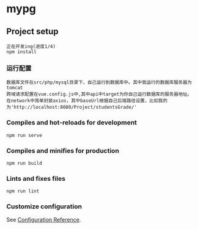 # mypg

## Project setup
```
正在开发ing(进度1/4)
npm install
```

### 运行配置
```
数据库文件在src/php/mysql目录下，自己运行到数据库中。其中我运行的数据库服务器为tomcat
跨域请求配置在vue.config.js中,其中api中target为你自己运行数据库的服务器地址。
在network中简单封装axios，其中baseUrl根据自己后端路径设置，比如我的为'http://localhost:8080/Project/studentsGrade/'
```
### Compiles and hot-reloads for development
```
npm run serve
```

### Compiles and minifies for production
```
npm run build
```

### Lints and fixes files
```
npm run lint
```

### Customize configuration
See [Configuration Reference](https://cli.vuejs.org/config/).
